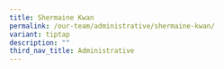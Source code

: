```yaml
---
title: Shermaine Kwan
permalink: /our-team/administrative/shermaine-kwan/
variant: tiptap
description: ""
third_nav_title: Administrative
---
```

